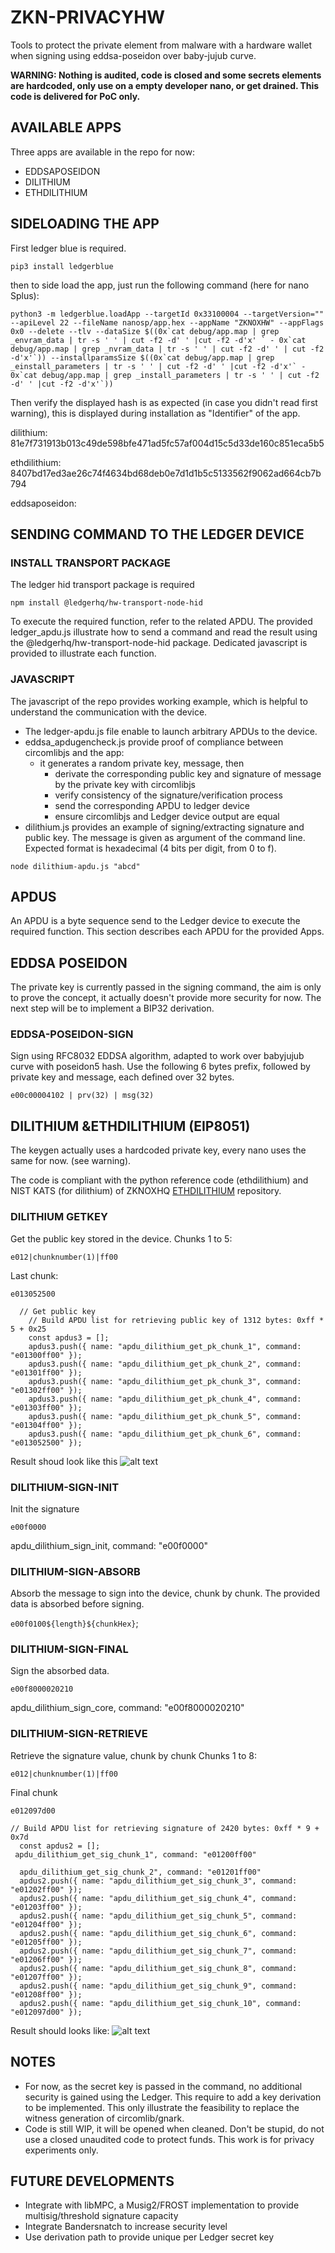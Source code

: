 #  ZKN-PRIVACYHW

Tools to protect the private element from malware with a hardware wallet when signing using eddsa-poseidon over baby-jujub curve.

**WARNING: Nothing is audited, code is closed and some secrets elements are hardcoded, only use on a empty developer nano, or get drained. This code is delivered for PoC only.**

## AVAILABLE APPS

Three apps are available in the repo for now:

- EDDSAPOSEIDON
- DILITHIUM
- ETHDILITHIUM

## SIDELOADING THE APP

First ledger blue is required.

```
pip3 install ledgerblue
```

then to side load the app, just run the following command (here for nano Splus):

```
python3 -m ledgerblue.loadApp --targetId 0x33100004 --targetVersion="" --apiLevel 22 --fileName nanosp/app.hex --appName "ZKNOXHW" --appFlags 0x0 --delete --tlv --dataSize $((0x`cat debug/app.map | grep _envram_data | tr -s ' ' | cut -f2 -d' ' |cut -f2 -d'x' ` - 0x`cat debug/app.map | grep _nvram_data | tr -s ' ' | cut -f2 -d' ' | cut -f2 -d'x'`)) --installparamsSize $((0x`cat debug/app.map | grep _einstall_parameters | tr -s ' ' | cut -f2 -d' ' |cut -f2 -d'x'` - 0x`cat debug/app.map | grep _install_parameters | tr -s ' ' | cut -f2 -d' ' |cut -f2 -d'x'`))

```

Then verify the displayed hash is as expected (in case you didn't read first warning), this is displayed during installation as "Identifier" of the app.



dilithium: 81e7f731913b013c49de598bfe471ad5fc57af004d15c5d33de160c851eca5b5

ethdilithium: 8407bd17ed3ae26c74f4634bd68deb0e7d1d1b5c5133562f9062ad664cb7b794

eddsaposeidon: 

## SENDING COMMAND TO THE LEDGER DEVICE

### INSTALL TRANSPORT PACKAGE
The ledger hid transport package is required

```
npm install @ledgerhq/hw-transport-node-hid
```

To execute the required function, refer to the related APDU. The provided ledger_apdu.js illustrate how to send a command and read the result using the  @ledgerhq/hw-transport-node-hid package. Dedicated javascript is provided to illustrate each function.

### JAVASCRIPT

The javascript of the repo provides working example, which is helpful to understand the communication with the device.

- The ledger-apdu.js file enable to launch arbitrary APDUs to the device.
- eddsa_apdugencheck.js provide proof of compliance between circomlibjs and the app:
    - it generates a random private key, message, then
        - derivate the corresponding public key and signature of message by the private key with circomlibjs
        - verify consistency of the signature/verification process
        - send the corresponding APDU to ledger device
        - ensure circomlibjs and Ledger device output are equal 
- dilithium.js provides an example of signing/extracting signature and public key. The message is given as argument of the command line. Expected format is hexadecimal (4 bits per digit, from 0 to f).

```
node dilithium-apdu.js "abcd"
```

## APDUS

An APDU is a byte sequence send to the Ledger device to execute the required function. This section describes each APDU for the provided Apps.

## EDDSA POSEIDON

The private key is currently passed in the signing command, the aim is only to prove the concept, it actually doesn't provide more security for now. The next step will be to implement a BIP32 derivation.

### EDDSA-POSEIDON-SIGN

Sign using RFC8032 EDDSA algorithm, adapted to work over babyjujub curve with poseidon5 hash. Use the following 6 bytes prefix, followed by private key and message, each defined over 32 bytes.

```
e00c00004102 | prv(32) | msg(32)
```

## DILITHIUM &ETHDILITHIUM (EIP8051)

The keygen actually uses a hardcoded private key, every nano uses the same for now. (see warning).

The code is compliant with the python reference code (ethdilithium) and NIST KATS (for dilithium) of ZKNOXHQ [ETHDILITHIUM](https://github.com/ZKNoxHQ/ETHDILITHIUM/tree/main/src) repository.

### DILITHIUM GETKEY

Get the public key stored in the device.
Chunks 1 to 5:
```
e012|chunknumber(1)|ff00
```
Last chunk:
```
e013052500
```

```
  // Get public key
    // Build APDU list for retrieving public key of 1312 bytes: 0xff * 5 + 0x25 
    const apdus3 = [];
    apdus3.push({ name: "apdu_dilithium_get_pk_chunk_1", command: "e01300ff00" });
    apdus3.push({ name: "apdu_dilithium_get_pk_chunk_2", command: "e01301ff00" });
    apdus3.push({ name: "apdu_dilithium_get_pk_chunk_3", command: "e01302ff00" });
    apdus3.push({ name: "apdu_dilithium_get_pk_chunk_4", command: "e01303ff00" });
    apdus3.push({ name: "apdu_dilithium_get_pk_chunk_5", command: "e01304ff00" });
    apdus3.push({ name: "apdu_dilithium_get_pk_chunk_6", command: "e013052500" });
```

Result shoud look like this
![alt text](image.png)                                                                                                                                                                                                                                                                                                                                                                                                                                                                                                                                             

### DILITHIUM-SIGN-INIT

Init the signature
```
e00f0000
```
apdu_dilithium_sign_init, command: "e00f0000"

### DILITHIUM-SIGN-ABSORB

Absorb the message to sign into the device, chunk by chunk. The provided data is absorbed before signing.

 `e00f0100${length}${chunkHex}`;


### DILITHIUM-SIGN-FINAL

Sign the absorbed data.

```
e00f8000020210
```

apdu_dilithium_sign_core, command: "e00f8000020210"


### DILITHIUM-SIGN-RETRIEVE
Retrieve the signature value, chunk by chunk
Chunks 1 to 8:
  ```
e012|chunknumber(1)|ff00
  ```
Final chunk
  ```
e012097d00
  ```


  ```
  // Build APDU list for retrieving signature of 2420 bytes: 0xff * 9 + 0x7d 
    const apdus2 = [];
   apdu_dilithium_get_sig_chunk_1", command: "e01200ff00" 

    apdu_dilithium_get_sig_chunk_2", command: "e01201ff00" 
    apdus2.push({ name: "apdu_dilithium_get_sig_chunk_3", command: "e01202ff00" });
    apdus2.push({ name: "apdu_dilithium_get_sig_chunk_4", command: "e01203ff00" });
    apdus2.push({ name: "apdu_dilithium_get_sig_chunk_5", command: "e01204ff00" });
    apdus2.push({ name: "apdu_dilithium_get_sig_chunk_6", command: "e01205ff00" });
    apdus2.push({ name: "apdu_dilithium_get_sig_chunk_7", command: "e01206ff00" });
    apdus2.push({ name: "apdu_dilithium_get_sig_chunk_8", command: "e01207ff00" });
    apdus2.push({ name: "apdu_dilithium_get_sig_chunk_9", command: "e01208ff00" });
    apdus2.push({ name: "apdu_dilithium_get_sig_chunk_10", command: "e012097d00" });
```

Result should looks like:
![alt text](image-1.png)



## NOTES

- For now, as the secret key is passed in the command, no additional security is gained using the Ledger. This require to add a key derivation to be implemented. This only illustrate the feasibility to replace the witness generation of circomlib/gnark.
- Code is still WIP, it will be opened when cleaned. Don't be stupid, do not use a closed unaudited code to protect funds. This work is for privacy experiments only.



## FUTURE DEVELOPMENTS

- Integrate with libMPC, a Musig2/FROST implementation to provide multisig/threshold signature capacity
- Integrate Bandersnatch to increase security level
- Use derivation path to provide unique per Ledger secret key



